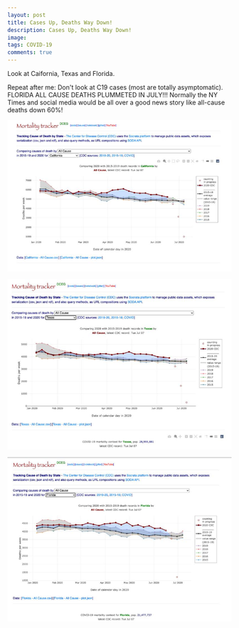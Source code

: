 ```yaml
---
layout: post
title: Cases Up, Deaths Way Down!
description: Cases Up, Deaths Way Down!
image: 
tags: COVID-19
comments: true
---
```

Look at Caifornia, Texas and Florida.

Repeat after me: Don't look at C19 cases (most are totally
asymptomatic). FLORIDA ALL CAUSE DEATHS PLUMMETED IN JULY!!! Normally
the NY Times and social media would be all over a good news story like
all-cause deaths down 60%!

![](/../../assets/images/post-images/sixty/a06474623295f2a49409e87cd3b9e441.jpg)

![](/../../assets/images/post-images/sixty/54364d65dd0452ec3f0bf88febfe38ea.jpg)

![](/../../assets/images/post-images/sixty/32c01e22dde58c595a3796f3c1f18fed.jpg)
